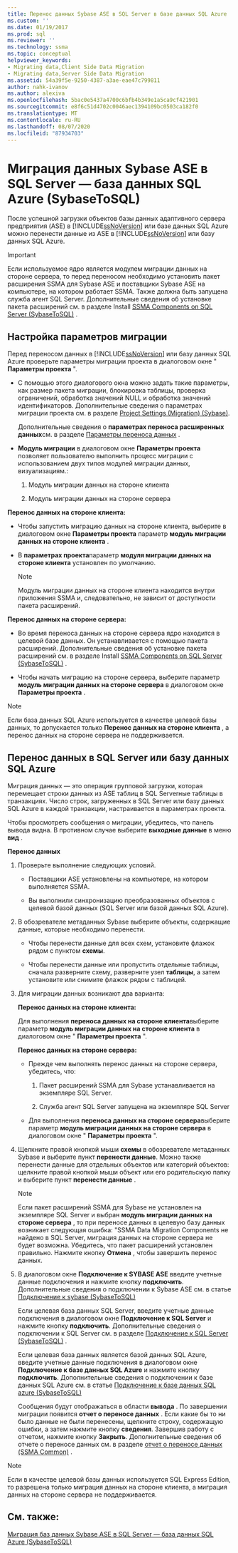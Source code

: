 ```yaml
---
title: Перенос данных Sybase ASE в SQL Server в базе данных SQL Azure | Документация Майкрософт
ms.custom: ''
ms.date: 01/19/2017
ms.prod: sql
ms.reviewer: ''
ms.technology: ssma
ms.topic: conceptual
helpviewer_keywords:
- Migrating data,Client Side Data Migration
- Migrating data,Server Side Data Migration
ms.assetid: 54a39f5e-9250-4387-a3ae-eae47c799811
author: nahk-ivanov
ms.author: alexiva
ms.openlocfilehash: 5bac0e5437a4700c6bfb4b349e1a5ca9cf421901
ms.sourcegitcommit: e8f6c51d4702c0046aec1394109bc0503ca182f0
ms.translationtype: MT
ms.contentlocale: ru-RU
ms.lasthandoff: 08/07/2020
ms.locfileid: "87934703"
---
```

# <a name="migrating-sybase-ase-data-into-sql-server---azure-sql-database--sybasetosql"></a>Миграция данных Sybase ASE в SQL Server — база данных SQL Azure (SybaseToSQL)
После успешной загрузки объектов базы данных адаптивного сервера предприятия (ASE) в [!INCLUDE[ssNoVersion](../../includes/ssnoversion-md.md)] или базе данных SQL Azure можно перенести данные из ASE в [!INCLUDE[ssNoVersion](../../includes/ssnoversion-md.md)] или базу данных SQL Azure.  
  
> [!IMPORTANT]  
> Если используемое ядро является модулем миграции данных на стороне сервера, то перед переносом необходимо установить пакет расширения SSMA для Sybase ASE и поставщики Sybase ASE на компьютере, на котором работает SSMA. Также должна быть запущена служба агент SQL Server. Дополнительные сведения об установке пакета расширений см. в разделе Install [SSMA Components on SQL Server (SybaseToSQL)](https://msdn.microsoft.com/5ad9e12c-2cdb-4dd2-8703-05a23242d19d) .  
  
## <a name="setting-migration-options"></a>Настройка параметров миграции  
Перед переносом данных в [!INCLUDE[ssNoVersion](../../includes/ssnoversion-md.md)] или базу данных SQL Azure проверьте параметры миграции проекта в диалоговом окне " **Параметры проекта** ".  
  
-   С помощью этого диалогового окна можно задать такие параметры, как размер пакета миграции, блокировка таблицы, проверка ограничений, обработка значений NULL и обработка значений идентификаторов. Дополнительные сведения о параметрах миграции проекта см. в разделе [Project Settings (Migration) (Sybase)](https://msdn.microsoft.com/82f8857f-7ab1-4738-ab6e-b1e95ea94924).  
  
    Дополнительные сведения о **параметрах переноса расширенных данных**см. в разделе [Параметры переноса данных](data-migration-settings-sybasetosql.md) .  
  
-   **Модуль миграции** в диалоговом окне **Параметры проекта** позволяет пользователю выполнить процесс миграции с использованием двух типов модулей миграции данных, визуализациям.:  
  
    1.  Модуль миграции данных на стороне клиента  
  
    2.  Модуль миграции данных на стороне сервера  
  
**Перенос данных на стороне клиента:**  
  
-   Чтобы запустить миграцию данных на стороне клиента, выберите в диалоговом окне **Параметры проекта** параметр **модуль миграции данных на стороне клиента** .  
  
-   В **параметрах проекта**параметр **модуля миграции данных на стороне клиента** установлен по умолчанию.  
  
    > [!NOTE]  
    > Модуль миграции данных на стороне клиента находится внутри приложения SSMA и, следовательно, не зависит от доступности пакета расширений.  
  
**Перенос данных на стороне сервера:**  
  
-   Во время переноса данных на стороне сервера ядро находится в целевой базе данных. Он устанавливается с помощью пакета расширений. Дополнительные сведения об установке пакета расширений см. в разделе Install [SSMA Components on SQL Server (SybaseToSQL)](https://msdn.microsoft.com/5ad9e12c-2cdb-4dd2-8703-05a23242d19d) .  
  
-   Чтобы начать миграцию на стороне сервера, выберите параметр **модуль миграции данных на стороне сервера** в диалоговом окне **Параметры проекта** .  
  
> [!NOTE]  
> Если база данных SQL Azure используется в качестве целевой базы данных, то допускается только **Перенос данных на стороне клиента** , а перенос данных на стороне сервера не поддерживается.  
  
## <a name="migrating-data-to-sql-server-or-azure-sql-database"></a>Перенос данных в SQL Server или базу данных SQL Azure  
Миграция данных — это операция групповой загрузки, которая перемещает строки данных из ASE таблиц в SQL Serverные таблицы в транзакциях. Число строк, загруженных в SQL Server или базу данных SQL Azure в каждой транзакции, настраивается в параметрах проекта.  
  
Чтобы просмотреть сообщения о миграции, убедитесь, что панель вывода видна. В противном случае выберите **выходные данные** в меню **вид** .  
  
**Перенос данных**  
  
1.  Проверьте выполнение следующих условий.  
  
    -   Поставщики ASE установлены на компьютере, на котором выполняется SSMA.  
  
    -   Вы выполнили синхронизацию преобразованных объектов с целевой базой данных (SQL Server или базой данных SQL Azure).  
  
2.  В обозревателе метаданных Sybase выберите объекты, содержащие данные, которые необходимо перенести.  
  
    -   Чтобы перенести данные для всех схем, установите флажок рядом с пунктом **схемы**.  
  
    -   Чтобы перенести данные или пропустить отдельные таблицы, сначала разверните схему, разверните узел **таблицы**, а затем установите или снимите флажок рядом с таблицей.  
  
3.  Для миграции данных возникают два варианта:  
  
    **Перенос данных на стороне клиента:**  
  
    Для выполнения **переноса данных на стороне клиента**выберите параметр **модуль миграции данных на стороне клиента** в диалоговом окне " **Параметры проекта** ".  
  
    **Перенос данных на стороне сервера:**  
  
    -   Прежде чем выполнять перенос данных на стороне сервера, убедитесь, что:  
  
        1.  Пакет расширений SSMA для Sybase устанавливается на экземпляре SQL Server.  
  
        2.  Служба агент SQL Server запущена на экземпляре SQL Server  
  
    -   Для выполнения **переноса данных на стороне сервера**выберите параметр **модуль миграции данных на стороне сервера** в диалоговом окне " **Параметры проекта** ".  
  
4.  Щелкните правой кнопкой мыши **схемы** в обозревателе метаданных Sybase и выберите пункт **перенести данные**. Можно также перенести данные для отдельных объектов или категорий объектов: щелкните правой кнопкой мыши объект или его родительскую папку и выберите пункт **перенести данные** .  
  
    > [!NOTE]  
    > Если пакет расширений SSMA для Sybase не установлен на экземпляре SQL Server и выбран **модуль миграции данных на стороне сервера** , то при переносе данных в целевую базу данных возникает следующая ошибка: "SSMA Data Migration Components не найдено в SQL Server, миграция данных на стороне сервера не будет возможна. Убедитесь, что пакет расширений установлен правильно. Нажмите кнопку **Отмена** , чтобы завершить перенос данных.  
  
5.  В диалоговом окне **Подключение к SYBASE ASE** введите учетные данные подключения и нажмите кнопку **подключить**. Дополнительные сведения о подключении к Sybase ASE см. в статье [Подключение к sybase &#40;SybaseToSQL&#41;](../../ssma/sybase/connect-to-sybase-sybasetosql.md)  
  
    Если целевая база данных SQL Server, введите учетные данные подключения в диалоговом окне **Подключение к SQL Server** и нажмите кнопку **подключить**. Дополнительные сведения о подключении к SQL Server см. в разделе [Подключение к SQL Server (SybaseToSQL)](https://msdn.microsoft.com/dd368a1a-45b0-40e9-b4d3-5cdb48c26606) .  
  
    Если целевая база данных является базой данных SQL Azure, введите учетные данные подключения в диалоговом окне **Подключение к базе данных SQL Azure** и нажмите кнопку **подключить**. Дополнительные сведения о подключении к базе данных SQL Azure см. в статье [Подключение к базе данных SQL azure &#40;SybaseToSQL&#41;](../../ssma/sybase/connecting-to-azure-sql-db-sybasetosql.md)  
  
    Сообщения будут отображаться в области **вывода** . По завершении миграции появится **отчет о переносе данных** . Если какие бы то ни было данные не были перенесены, щелкните строку, содержащую ошибки, а затем нажмите кнопку **сведения**. Завершив работу с отчетом, нажмите кнопку **Закрыть**. Дополнительные сведения об отчете о переносе данных см. в разделе [отчет о переносе данных (SSMA Common)](https://msdn.microsoft.com/bbfb9d88-5a98-4980-8d19-c5d78bd0d241) .  
  
> [!NOTE]  
> Если в качестве целевой базы данных используется SQL Express Edition, то разрешена только миграция данных на стороне клиента, а миграция данных на стороне сервера не поддерживается.  
  
## <a name="see-also"></a>См. также:  
[Миграция баз данных Sybase ASE в SQL Server — база данных SQL Azure &#40;SybaseToSQL&#41;](../../ssma/sybase/migrating-sybase-ase-databases-to-sql-server-azure-sql-db-sybasetosql.md)  
  
